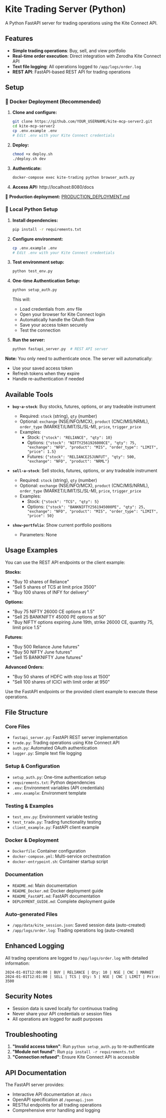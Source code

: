 # Kite Trading Server (Python)

A Python FastAPI server for trading operations using the Kite Connect API.

## Features

- **Simple trading operations**: Buy, sell, and view portfolio
- **Real-time order execution**: Direct integration with Zerodha Kite Connect API
- **Text file logging**: All operations logged to `/app/logs/order.log`
- **REST API**: FastAPI-based REST API for trading operations

## Setup

### 🐳 Docker Deployment (Recommended)

1. **Clone and configure:**
   ```bash
   git clone https://github.com/YOUR_USERNAME/kite-mcp-server2.git
   cd kite-mcp-server2
   cp .env.example .env
   # Edit .env with your Kite Connect credentials
   ```

2. **Deploy:**
   ```bash
   chmod +x deploy.sh
   ./deploy.sh dev
   ```

3. **Authenticate:**
   ```bash
   docker-compose exec kite-trading python browser_auth.py
   ```

4. **Access API:** http://localhost:8080/docs

📖 **Production deployment:** [PRODUCTION_DEPLOYMENT.md](PRODUCTION_DEPLOYMENT.md)

### 🐍 Local Python Setup

1. **Install dependencies:**
   ```bash
   pip install -r requirements.txt
   ```

2. **Configure environment:**
   ```bash
   cp .env.example .env
   # Edit .env with your Kite Connect credentials
   ```

3. **Test environment setup:**
   ```bash
   python test_env.py
   ```

4. **One-time Authentication Setup:**
   ```bash
   python setup_auth.py
   ```
   This will:
   - Load credentials from .env file
   - Open your browser for Kite Connect login
   - Automatically handle the OAuth flow
   - Save your access token securely
   - Test the connection

5. **Run the server:**
   ```bash
   python fastapi_server.py  # REST API server
   ```

**Note:** You only need to authenticate once. The server will automatically:
- Use your saved access token
- Refresh tokens when they expire
- Handle re-authentication if needed

## Available Tools

- **`buy-a-stock`**: Buy stocks, futures, options, or any tradeable instrument
  - Required: `stock` (string), `qty` (number)
  - Optional: `exchange` (NSE/NFO/MCX), `product` (CNC/MIS/NRML), `order_type` (MARKET/LIMIT/SL/SL-M), `price`, `trigger_price`
  - Examples:
    - Stock: `{"stock": "RELIANCE", "qty": 10}`
    - Options: `{"stock": "NIFTY2561926000CE", "qty": 75, "exchange": "NFO", "product": "MIS", "order_type": "LIMIT", "price": 1.5}`
    - Futures: `{"stock": "RELIANCE25JUNFUT", "qty": 500, "exchange": "NFO", "product": "NRML"}`

- **`sell-a-stock`**: Sell stocks, futures, options, or any tradeable instrument
  - Required: `stock` (string), `qty` (number)
  - Optional: `exchange` (NSE/NFO/MCX), `product` (CNC/MIS/NRML), `order_type` (MARKET/LIMIT/SL/SL-M), `price`, `trigger_price`
  - Examples:
    - Stock: `{"stock": "TCS", "qty": 5}`
    - Options: `{"stock": "BANKNIFTY2561945000PE", "qty": 25, "exchange": "NFO", "product": "MIS", "order_type": "LIMIT", "price": 50}`

- **`show-portfolio`**: Show current portfolio positions
  - Parameters: None

## Usage Examples

You can use the REST API endpoints or the client example:

**Stocks:**
- "Buy 10 shares of Reliance"
- "Sell 5 shares of TCS at limit price 3500"
- "Buy 100 shares of INFY for delivery"

**Options:**
- "Buy 75 NIFTY 26000 CE options at 1.5"
- "Sell 25 BANKNIFTY 45000 PE options at 50"
- "Buy NIFTY options expiring June 19th, strike 26000 CE, quantity 75, limit price 1.5"

**Futures:**
- "Buy 500 Reliance June futures"
- "Buy 50 NIFTY June futures"
- "Sell 15 BANKNIFTY June futures"

**Advanced Orders:**
- "Buy 50 shares of HDFC with stop loss at 1500"
- "Sell 100 shares of ICICI with limit order at 950"

Use the FastAPI endpoints or the provided client example to execute these operations.

## File Structure

### Core Files
- `fastapi_server.py`: FastAPI REST server implementation
- `trade.py`: Trading operations using Kite Connect API
- `auth.py`: Automated OAuth authentication
- `logger.py`: Simple text file logging

### Setup & Configuration
- `setup_auth.py`: One-time authentication setup
- `requirements.txt`: Python dependencies
- `.env`: Environment variables (API credentials)
- `.env.example`: Environment template

### Testing & Examples
- `test_env.py`: Environment variable testing
- `test_trade.py`: Trading functionality testing
- `client_example.py`: FastAPI client example

### Docker & Deployment
- `Dockerfile`: Container configuration
- `docker-compose.yml`: Multi-service orchestration
- `docker-entrypoint.sh`: Container startup script

### Documentation
- `README.md`: Main documentation
- `README_Docker.md`: Docker deployment guide
- `README_FastAPI.md`: FastAPI documentation
- `DEPLOYMENT_GUIDE.md`: Complete deployment guide

### Auto-generated Files
- `/app/data/kite_session.json`: Saved session data (auto-created)
- `/app/logs/order.log`: Trading operations log (auto-created)

## Enhanced Logging

All trading operations are logged to `/app/logs/order.log` with detailed information:
```
2024-01-01T12:00:00 | BUY | RELIANCE | Qty: 10 | NSE | CNC | MARKET
2024-01-01T12:01:00 | SELL | TCS | Qty: 5 | NSE | CNC | LIMIT | Price: 3500
```

## Security Notes

- Session data is saved locally for continuous trading
- Never share your API credentials or session files
- All operations are logged for audit purposes

## Troubleshooting

1. **"Invalid access token"**: Run `python setup_auth.py` to re-authenticate
2. **"Module not found"**: Run `pip install -r requirements.txt`
3. **"Connection refused"**: Ensure Kite Connect API is accessible

## API Documentation

The FastAPI server provides:
- Interactive API documentation at `/docs`
- OpenAPI specification at `/openapi.json`
- RESTful endpoints for all trading operations
- Comprehensive error handling and logging
